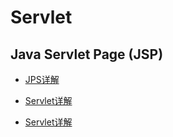 # Servlet


## Java Servlet Page (JSP)

  * [JPS详解](https://github.com/Devonmusa/demos-parent/blob/develop/framework/servlet/doc/jsp.md)
   
  
  * [Servlet详解](https://github.com/Devonmusa/demos-parent/blob/develop/framework/servlet/doc/servlet.md)
  
  * [Servlet详解](https://github.com/Devonmusa/demos-parent/blob/develop/framework/servlet/doc/web.xml.md)